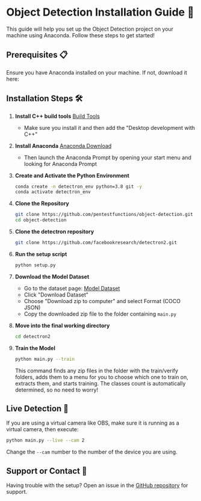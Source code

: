 # Object Detection Installation Guide 🚀

This guide will help you set up the Object Detection project on your machine using Anaconda. Follow these steps to get started!

## Prerequisites 📋

Ensure you have Anaconda installed on your machine. If not, download it here:

## Installation Steps 🛠️

1. **Install C++ build tools**
   [Build Tools](https://visualstudio.microsoft.com/visual-cpp-build-tools/)
   - Make sure you install it and then add the "Desktop development with C++"

2. **Install Anaconda**
   [Anaconda Download](https://www.anaconda.com/download/success)
   - Then launch the Anaconda Prompt by opening your start menu and looking for Anaconda Prompt

3. **Create and Activate the Python Environment**
   ```bash
   conda create -n detectron_env python=3.8 git -y
   conda activate detectron_env
   ```

4. **Clone the Repository**
   ```bash
   git clone https://github.com/pentestfunctions/object-detection.git
   cd object-detection
   ```

5. **Clone the detectron repository**
   ```bash
   git clone https://github.com/facebookresearch/detectron2.git
   ```

6. **Run the setup script**
   ```bash
   python setup.py
   ```

7. **Download the Model Dataset**
   - Go to the dataset page: [Model Dataset](https://universe.roboflow.com/navrachana-university-l5d92/car_models-izfw0/dataset/1)
   - Click "Download Dataset"
   - Choose "Download zip to computer" and select Format (COCO JSON)
   - Copy the downloaded zip file to the folder containing `main.py`
  
8. **Move into the final working directory**
   ```bash
   cd detectron2
   ```

9. **Train the Model**
   ```bash
   python main.py --train
   ```
   This command finds any zip files in the folder with the train/verify folders, adds them to a menu for you to choose which one to train on, extracts them, and starts training. The classes count is automatically determined, so no need to worry!

## Live Detection 🎥

If you are using a virtual camera like OBS, make sure it is running as a virtual camera, then execute:
```bash
python main.py --live --cam 2
```
Change the `--cam` number to the number of the device you are using.

## Support or Contact 🤝

Having trouble with the setup? Open an issue in the [GitHub repository](https://github.com/pentestfunctions/object-detection/issues) for support.
